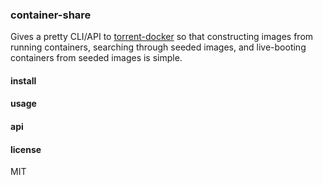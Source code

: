 ### container-share
Gives a pretty CLI/API to [torrent-docker](https://github.com/mafintosh/torrent-docker) so that constructing images from running containers, searching through seeded images, and live-booting containers from seeded images is simple.

#### install
#### usage
#### api
#### license
MIT
